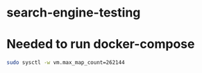# search-engine-testing


# Needed to run docker-compose
```sh
sudo sysctl -w vm.max_map_count=262144
```
